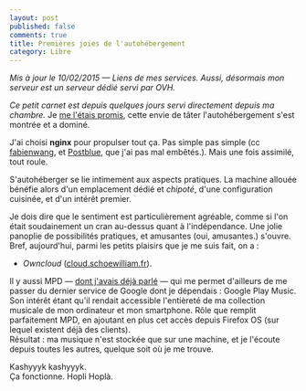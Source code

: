 ```yaml
---
layout: post
published: false
comments: true
title: Premières joies de l'autohébergement
category: Libre
---
```

*Mis à jour le 10/02/2015 — Liens de mes services. Aussi, désormais mon serveur est un serveur dédié servi par OVH.*

*Ce petit carnet est depuis quelques jours servi directement depuis ma chambre.* Je [me l'étais promis](/2013/05/29/petites-nouvelles-statusnet-boot2gecko.html#nouveau_matriel), cette envie de tâter l'autohébergement s'est montrée et a dominé.

J'ai choisi **nginx** pour propulser tout ça. Pas simple pas simple (cc [fabienwang](http://fabienwang.fr), et [Postblue](http://postblue.info), que j'ai pas mal embêtés.). Mais une fois assimilé, tout roule.

S'autohéberger se lie intimement aux aspects pratiques. La machine allouée bénéfie alors d'un emplacement dédié et *chipoté*, d'une configuration cuisinée, et d'un intérêt premier.

Je dois dire que le sentiment est particulièrement agréable, comme si l'on était soudainement un cran au-dessus quant à l'indépendance. Une jolie panoplie de possibilités pratiques, et amusantes (oui, amusantes.) s'ouvre.  
Bref, aujourd'hui, parmi les petits plaisirs que je me suis fait, on a :
* *Owncloud* ([cloud.schoewilliam.fr](http://cloud.schoewilliam.fr/)).

Il y aussi MPD — [dont j'avais déjà parlé](/2013/03/30/mpd-mon-copain-pour-la-musique.html) — qui me permet d'ailleurs de me passer du dernier service de Google dont je dépendais : Google Play Music. Son intérêt étant qu'il rendait accessible l'entièreté de ma collection musicale de mon ordinateur et mon smartphone. Rôle que remplit parfaitement MPD, en ajoutant en plus cet accès depuis Firefox OS (sur lequel existent déjà des clients).  
Résultat : ma musique n'est stockée que sur une machine, et je l'écoute depuis toutes les autres, quelque soit où je me trouve.

Kashyyyk kashyyyk.  
Ça fonctionne. Hopli Hoplà.
